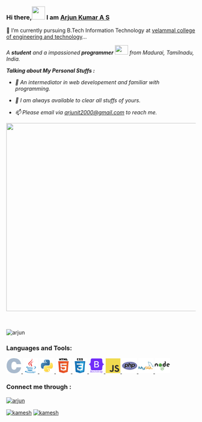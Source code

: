 ### Hi there,<img src="https://raw.githubusercontent.com/TheDudeThatCode/TheDudeThatCode/master/Assets/Hi.gif" width=35 height=35>  I am [Arjun Kumar A S](https://www.linkedin.com/in/arjunkumar-a-s-5b2aa8206/)


<!--Here are some ideas to get you started:

- 🌱 I’m currently learning ...
- 👯 I’m looking to collaborate on ...
- 🤔 I’m looking for help with ...
- 💬 Ask me about ...
- 📫 How to reach me: ...
- 😄 Pronouns: ...
- ⚡ Fun fact: ...
-->



🔭 I’m currently pursuing B.Tech Information Technology at [velammal college of engineering and technology](https://vcet.ac.in/)...

<p>
  <em>
    A <b>student</b> and a impassioned<b> programmer</b> <img src="https://raw.githubusercontent.com/TheDudeThatCode/TheDudeThatCode/master/Assets/Developer.gif" width=35 height=25> from Madurai, Tamilnadu, India.
  </em>
 </p>

  <p>  
<em>
  
  

  **Talking about My Personal Stuffs :**


- 🤔 An intermediator in web developement and familiar with programming.
- 💬 I am always available  to clear all  stuffs  of yours.
- 📫 Please email via arjunit2000@gmail.com to reach me.


   
  </em>


<img  align="center" width="970px" height="500px" src="https://user-images.githubusercontent.com/60843507/103853759-d7476000-50d4-11eb-9c22-e1de65756d21.gif" />


<br/>
<br/>
<br/>


<p align="left"> <img src="https://komarev.com/ghpvc/?username=ArjunkumarAS&label=Profile%20views&color=0e75b6&style=flat" alt="arjun" /> </p>

<h3 align="left">Languages and Tools:</h3>
<p align="left">
  <!--c-->
  <a href="https://www.cprogramming.com/" target="_blank"> <img src="https://raw.githubusercontent.com/devicons/devicon/master/icons/c/c-original.svg" alt="c" width="40" height="40"/> </a> 
   <!--java-->
  <a href="https://www.java.com" target="_blank"> <img src="https://raw.githubusercontent.com/devicons/devicon/master/icons/java/java-original.svg" alt="java" width="40" height="40"/> </a>
  <!--python-->
  <a href="https://www.python.com" target="_blank"> <img src="https://raw.githubusercontent.com/devicons/devicon/master/icons/python/python-original.svg" alt="java" width="40" height="40"/> </a>
  <!--html5-->
  <a href="https://www.w3.org/html/" target="_blank"> <img src="https://raw.githubusercontent.com/devicons/devicon/master/icons/html5/html5-original-wordmark.svg" alt="html5" width="40" height="40"/> </a>
    <!--css3-->
  <a href="https://www.w3schools.com/css/" target="_blank"> <img src="https://raw.githubusercontent.com/devicons/devicon/master/icons/css3/css3-original-wordmark.svg" alt="css3" width="40" height="40"/> </a>
  <!--Bootstrap-->
  <a href="https://getbootstrap.com" target="_blank"> <img src="https://raw.githubusercontent.com/devicons/devicon/master/icons/bootstrap/bootstrap-plain-wordmark.svg" alt="bootstrap" width="40" height="40"/> </a> 
  <!--javascript-->
  <a href="https://developer.mozilla.org/en-US/docs/Web/JavaScript" target="_blank"> <img src="https://raw.githubusercontent.com/devicons/devicon/master/icons/javascript/javascript-original.svg" alt="javascript" width="40" height="40"/> </a>
  <!--php-->
  <a href="https://www.php.net" target="_blank"> <img src="https://raw.githubusercontent.com/devicons/devicon/master/icons/php/php-original.svg" alt="php" width="40" height="40"/> </a>
  <!--mysql-->
  <a href="https://www.mysql.com/" target="_blank"> <img src="https://raw.githubusercontent.com/devicons/devicon/master/icons/mysql/mysql-original-wordmark.svg" alt="mysql" width="40" height="40"/> </a>
  <!--nodejs-->
  <a href="https://nodejs.org" target="_blank"> <img src="https://raw.githubusercontent.com/devicons/devicon/master/icons/nodejs/nodejs-original-wordmark.svg" alt="nodejs" width="40" height="40"/> </a>  </p>

 

<h3 align="left">Connect me through :</h3>
<p align="left">
<!--<a href="https://twitter.com/kamesh" target="blank"><img align="center" src="https://cdn.jsdelivr.net/npm/simple-icons@3.0.1/icons/twitter.svg" alt="kamesh" height="30" width="40" /></a>-->
<a href="https://www.linkedin.com/in/arjunkumar-a-s-5b2aa8206/" target="blank"><img align="center" src="https://cdn.jsdelivr.net/npm/simple-icons@3.0.1/icons/linkedin.svg" alt="arjun" height="30" width="40" /></a>

<a href="https://instagram.com/arjunasak" rget="blank"><img align="center" src="https://cdn.jsdelivr.net/npm/simple-icons@3.0.1/icons/instagram.svg" alt="kamesh" height="30" width="40" /></a>
<a href="https://www.hackerrank.com/arjunit2000" target="blank"><img align="center" src="https://cdn.jsdelivr.net/npm/simple-icons@3.0.1/icons/hackerrank.svg" alt="kamesh" height="30" width="40" /></a>
</p>
